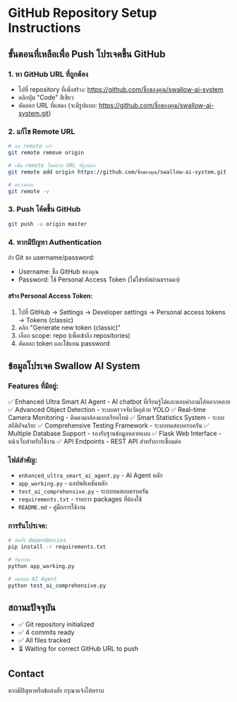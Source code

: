 # GitHub Repository Setup Instructions

## ขั้นตอนที่เหลือเพื่อ Push โปรเจคขึ้น GitHub

### 1. หา GitHub URL ที่ถูกต้อง
- ไปที่ repository ที่เพิ่งสร้าง: https://github.com/ชื่อของคุณ/swallow-ai-system
- คลิกปุ่ม "Code" สีเขียว
- คัดลอก URL ที่แสดง (จะมีรูปแบบ: https://github.com/ชื่อของคุณ/swallow-ai-system.git)

### 2. แก้ไข Remote URL
```bash
# ลบ remote เก่า
git remote remove origin

# เพิ่ม remote ใหม่ด้วย URL ที่ถูกต้อง
git remote add origin https://github.com/ชื่อของคุณ/swallow-ai-system.git

# ตรวจสอบ
git remote -v
```

### 3. Push โค้ดขึ้น GitHub
```bash
git push -u origin master
```

### 4. หากมีปัญหา Authentication
ถ้า Git ขอ username/password:
- Username: ชื่อ GitHub ของคุณ
- Password: ใช้ Personal Access Token (ไม่ใช่รหัสผ่านธรรมดา)

#### สร้าง Personal Access Token:
1. ไปที่ GitHub → Settings → Developer settings → Personal access tokens → Tokens (classic)
2. คลิก "Generate new token (classic)"
3. เลือก scope: repo (เพื่อเข้าถึง repositories)
4. คัดลอก token และใช้แทน password

## ข้อมูลโปรเจค Swallow AI System

### Features ที่มีอยู่:
✅ Enhanced Ultra Smart AI Agent - AI chatbot ที่เรียนรู้ได้และตอบคำถามได้หลากหลาย
✅ Advanced Object Detection - ระบบตรวจจับวัตถุด้วย YOLO
✅ Real-time Camera Monitoring - ติดตามกล้องแบบเรียลไทม์
✅ Smart Statistics System - ระบบสถิติอัจฉริยะ
✅ Comprehensive Testing Framework - ระบบทดสอบครบครัน
✅ Multiple Database Support - รองรับฐานข้อมูลหลายแบบ
✅ Flask Web Interface - หน้าเว็บสำหรับใช้งาน
✅ API Endpoints - REST API สำหรับการเชื่อมต่อ

### ไฟล์สำคัญ:
- `enhanced_ultra_smart_ai_agent.py` - AI Agent หลัก
- `app_working.py` - แอปพลิเคชันหลัก
- `test_ai_comprehensive.py` - ระบบทดสอบครบครัน
- `requirements.txt` - รายการ packages ที่ต้องใช้
- `README.md` - คู่มือการใช้งาน

### การรันโปรเจค:
```bash
# ติดตั้ง dependencies
pip install -r requirements.txt

# รันระบบ
python app_working.py

# ทดสอบ AI Agent
python test_ai_comprehensive.py
```

## สถานะปัจจุบัน
- ✅ Git repository initialized
- ✅ 4 commits ready
- ✅ All files tracked
- ⏳ Waiting for correct GitHub URL to push

## Contact
หากมีปัญหาหรือข้อสงสัย กรุณาแจ้งให้ทราบ
